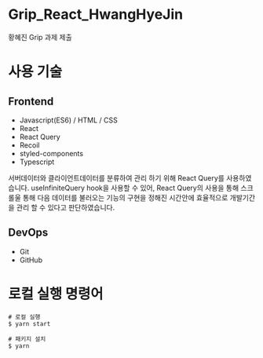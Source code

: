 # Grip_React_HwangHyeJin
황혜진 Grip 과제 제출

# 사용 기술 

## Frontend
- Javascript(ES6) / HTML / CSS
- React
- React Query
- Recoil
- styled-components
- Typescript

서버데이터와 클라이언트데이터를 분류하여 관리 하기 위해 React Query를 사용하였습니다. useInfiniteQuery hook을 사용할 수 있어, React Query의 사용을 통해 스크롤울 통해 다음 데이터를 불러오는 기능의 구현을 정해진 시간안에 효율적으로 개발기간을 관리 할 수 있다고 판단하였습니다.

## DevOps
- Git
- GitHub

# 로컬 실행 명령어
```
# 로컬 실행
$ yarn start

# 패키지 설치
$ yarn
```
